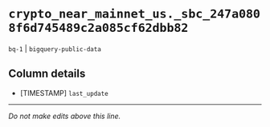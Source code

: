 # `crypto_near_mainnet_us._sbc_247a0808f6d745489c2a085cf62dbb82`
`bq-1` | `bigquery-public-data`

## Column details
* [TIMESTAMP] `last_update`

-------------------------------------------------------------------------------
*Do not make edits above this line.*
